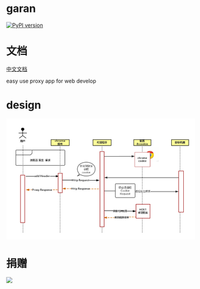 # garan

[![PyPI version](https://badge.fury.io/py/Garen.svg)](https://badge.fury.io/py/Garen)

# 文档

[中文文档](README-zh.md)

easy use proxy app for web develop



# design 

![xx](./docs/images/design.png)

# 捐赠

![](https://ws4.sinaimg.cn/large/006tNc79ly1fl4wwvbz15j30u015575y.jpg)
